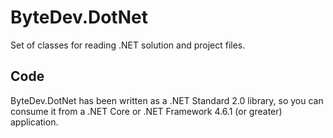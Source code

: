 # ByteDev.DotNet

Set of classes for reading .NET solution and project files.

## Code

ByteDev.DotNet has been written as a .NET Standard 2.0 library, so you can consume it from a .NET Core or .NET Framework 4.6.1 (or greater) application.
